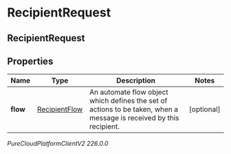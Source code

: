 # RecipientRequest

## RecipientRequest

## Properties

|Name | Type | Description | Notes|
|------------ | ------------- | ------------- | -------------|
| **flow** | [RecipientFlow](RecipientFlow) | An automate flow object which defines the set of actions to be taken, when a message is received by this recipient. | [optional] |



_PureCloudPlatformClientV2 226.0.0_
